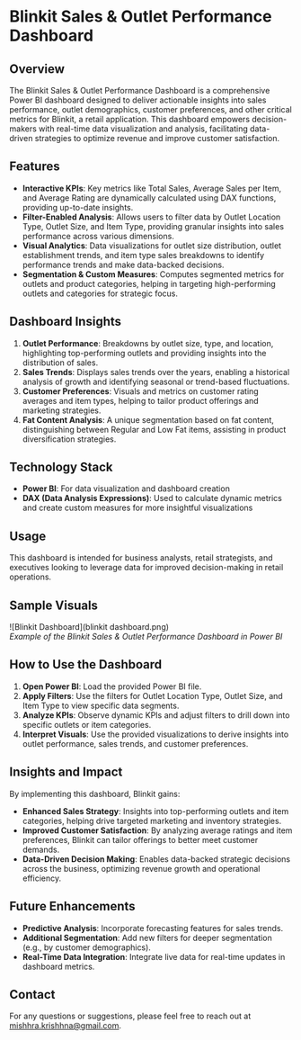 # Blinkit Sales & Outlet Performance Dashboard

## Overview
The Blinkit Sales & Outlet Performance Dashboard is a comprehensive Power BI dashboard designed to deliver actionable insights into sales performance, outlet demographics, customer preferences, and other critical metrics for Blinkit, a retail application. This dashboard empowers decision-makers with real-time data visualization and analysis, facilitating data-driven strategies to optimize revenue and improve customer satisfaction.

## Features
- **Interactive KPIs**: Key metrics like Total Sales, Average Sales per Item, and Average Rating are dynamically calculated using DAX functions, providing up-to-date insights.
- **Filter-Enabled Analysis**: Allows users to filter data by Outlet Location Type, Outlet Size, and Item Type, providing granular insights into sales performance across various dimensions.
- **Visual Analytics**: Data visualizations for outlet size distribution, outlet establishment trends, and item type sales breakdowns to identify performance trends and make data-backed decisions.
- **Segmentation & Custom Measures**: Computes segmented metrics for outlets and product categories, helping in targeting high-performing outlets and categories for strategic focus.

## Dashboard Insights
1. **Outlet Performance**: Breakdowns by outlet size, type, and location, highlighting top-performing outlets and providing insights into the distribution of sales.
2. **Sales Trends**: Displays sales trends over the years, enabling a historical analysis of growth and identifying seasonal or trend-based fluctuations.
3. **Customer Preferences**: Visuals and metrics on customer rating averages and item types, helping to tailor product offerings and marketing strategies.
4. **Fat Content Analysis**: A unique segmentation based on fat content, distinguishing between Regular and Low Fat items, assisting in product diversification strategies.

## Technology Stack
- **Power BI**: For data visualization and dashboard creation
- **DAX (Data Analysis Expressions)**: Used to calculate dynamic metrics and create custom measures for more insightful visualizations
  
## Usage
This dashboard is intended for business analysts, retail strategists, and executives looking to leverage data for improved decision-making in retail operations.

## Sample Visuals
![Blinkit Dashboard](blinkit dashboard.png)  
*Example of the Blinkit Sales & Outlet Performance Dashboard in Power BI*

## How to Use the Dashboard
1. **Open Power BI**: Load the provided Power BI file.
2. **Apply Filters**: Use the filters for Outlet Location Type, Outlet Size, and Item Type to view specific data segments.
3. **Analyze KPIs**: Observe dynamic KPIs and adjust filters to drill down into specific outlets or item categories.
4. **Interpret Visuals**: Use the provided visualizations to derive insights into outlet performance, sales trends, and customer preferences.

## Insights and Impact
By implementing this dashboard, Blinkit gains:
- **Enhanced Sales Strategy**: Insights into top-performing outlets and item categories, helping drive targeted marketing and inventory strategies.
- **Improved Customer Satisfaction**: By analyzing average ratings and item preferences, Blinkit can tailor offerings to better meet customer demands.
- **Data-Driven Decision Making**: Enables data-backed strategic decisions across the business, optimizing revenue growth and operational efficiency.

## Future Enhancements
- **Predictive Analysis**: Incorporate forecasting features for sales trends.
- **Additional Segmentation**: Add new filters for deeper segmentation (e.g., by customer demographics).
- **Real-Time Data Integration**: Integrate live data for real-time updates in dashboard metrics.

## Contact
For any questions or suggestions, please feel free to reach out at mishhra.krishhna@gmail.com.


